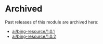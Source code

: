 # Archived

Past releases of this module are archived here:

- [ai/bing-resource/1.0.1](https://github.com/Azure/bicep-registry-modules/releases/tag/ai/bing-resource/1.0.1)
- [ai/bing-resource/1.0.2](https://github.com/Azure/bicep-registry-modules/releases/tag/ai/bing-resource/1.0.2)
